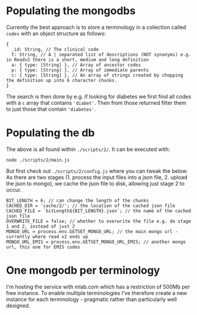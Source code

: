 # Populating the mongodbs

Currently the best approach is to store a terminology in a collection called `codes` with an object structure as follows:

```
{
  _id: String, // The clinical code
  t: String, // A | separated list of descriptions (NOT synonyms) e.g. in Readv2 there is a short, medium and long definition
  a: { type: [String] }, // Array of ancestor codes
  p: { type: [String] }, // Array of immediate parents
  c: { type: [String] }, // An array of strings created by chopping the definition up into 6 character chunks.
}
```

The search is then done by e.g. if looking for diabetes we first find all codes with a `c` array that contains `'diabet'`. Then from those returned filter them to just those that contain `'diabetes'`.

# Populating the db

The above is all found within `./scripts/2/`. It can be executed with:

```
node ./scripts/2/main.js
```

But first check out `./scripts/2/config.js` where you can tweak the below. As there are two stages (1. process the input files into a json file, 2. upload the json to mongo), we cache the json file to disk, allowing just stage 2 to occur.

```
BIT_LENGTH = 6; // can change the length of the chunks
CACHED_DIR = 'cache/2/'; // the location of the cached json file
CACHED_FILE = `bitLength${BIT_LENGTH}.json`; // the name of the cached json file
OVERWRITE_FILE = false; // whether to overwrite the file e.g. do stage 1 and 2, instead of just 2
MONGO_URL = process.env.GETSET_MONGO_URL; // the main mongo url - currently where read v2 ends up
MONGO_URL_EMIS = process.env.GETSET_MONGO_URL_EMIS; // another mongo url, this one for EMIS codes
```

# One mongodb per terminology
I'm hosting the service with mlab.com which has a restriction of 500Mb per free instance. To enable multiple terminologies I've therefore create a new instance for each terminology - pragmatic rather than particularly well designed.

